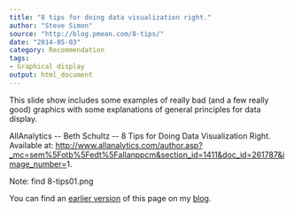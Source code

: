```yaml
---
title: "8 tips for doing data visualization right."
author: "Steve Simon"
source: "http://blog.pmean.com/8-tips/"
date: "2014-05-03"
category: Recommendation
tags:
- Graphical display
output: html_document
---
```


This slide show includes some examples of really bad (and a few really
good) graphics with some explanations of general principles for data
display.

<!---More--->

AllAnalytics -- Beth Schultz -- 8 Tips for Doing Data Visualization
Right. Available at:
<http://www.allanalytics.com/author.asp?_mc=sem%5Fotb%5Fedt%5Fallanppcm&section_id=1411&doc_id=261787&image_number=>1.

Note: find 8-tips01.png

You can find an [earlier version][sim1] of this page on my [blog][sim2].

[sim1]: http://blog.pmean.com/8-tips/
[sim2]: http://blog.pmean.com